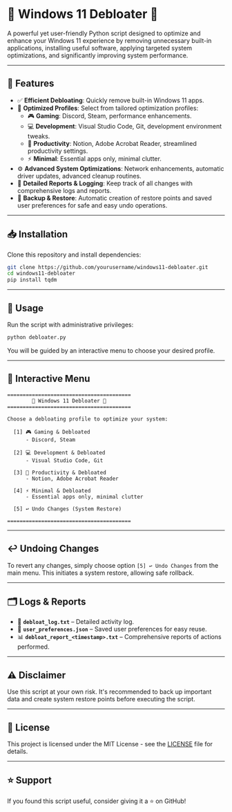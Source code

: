 # 🚀 Windows 11 Debloater 🚀

A powerful yet user-friendly Python script designed to optimize and enhance your Windows 11 experience by removing unnecessary built-in applications, installing useful software, applying targeted system optimizations, and significantly improving system performance.

---

## 🌟 Features

- ✅ **Efficient Debloating**: Quickly remove built-in Windows 11 apps.
- 🎯 **Optimized Profiles**: Select from tailored optimization profiles:
  - 🎮 **Gaming**: Discord, Steam, performance enhancements.
  - 💻 **Development**: Visual Studio Code, Git, development environment tweaks.
  - 📅 **Productivity**: Notion, Adobe Acrobat Reader, streamlined productivity settings.
  - ⚡ **Minimal**: Essential apps only, minimal clutter.
- ⚙️ **Advanced System Optimizations**: Network enhancements, automatic driver updates, advanced cleanup routines.
- 📜 **Detailed Reports & Logging**: Keep track of all changes with comprehensive logs and reports.
- 🔄 **Backup & Restore**: Automatic creation of restore points and saved user preferences for safe and easy undo operations.

---

## 📥 Installation

Clone this repository and install dependencies:

```bash
git clone https://github.com/yourusername/windows11-debloater.git
cd windows11-debloater
pip install tqdm
```

---

## 🚀 Usage

Run the script with administrative privileges:

```bash
python debloater.py
```

You will be guided by an interactive menu to choose your desired profile.

---

## 🎨 Interactive Menu

```text
========================================
        🚀 Windows 11 Debloater 🚀
========================================

Choose a debloating profile to optimize your system:

  [1] 🎮 Gaming & Debloated
      - Discord, Steam

  [2] 💻 Development & Debloated
      - Visual Studio Code, Git

  [3] 📅 Productivity & Debloated
      - Notion, Adobe Acrobat Reader

  [4] ⚡ Minimal & Debloated
      - Essential apps only, minimal clutter

  [5] ↩️ Undo Changes (System Restore)

========================================
```

---

## ↩️ Undoing Changes

To revert any changes, simply choose option `[5] ↩️ Undo Changes` from the main menu. This initiates a system restore, allowing safe rollback.

---

## 🗂️ Logs & Reports

- 📄 **`debloat_log.txt`** – Detailed activity log.
- 📑 **`user_preferences.json`** – Saved user preferences for easy reuse.
- 📊 **`debloat_report_<timestamp>.txt`** – Comprehensive reports of actions performed.

---

## ⚠️ Disclaimer

Use this script at your own risk. It's recommended to back up important data and create system restore points before executing the script.

---

## 📝 License

This project is licensed under the MIT License - see the [LICENSE](LICENSE) file for details.

---

## ⭐ Support

If you found this script useful, consider giving it a ⭐ on GitHub!

